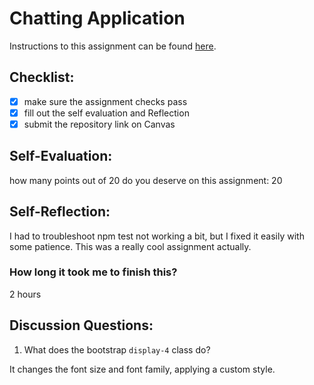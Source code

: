Chatting Application
=====================
Instructions to this assignment can be found [here](https://it3049c.github.io/coursework/labs/chatting-app).

## Checklist:
- [x] make sure the assignment checks pass
- [x] fill out the self evaluation and Reflection
- [x] submit the repository link on Canvas

## Self-Evaluation:

how many points out of 20 do you deserve on this assignment: 20

## Self-Reflection:
<!-- Write your self-reflection under this line -->
I had to troubleshoot npm test not working a bit, but I fixed it easily with some patience. This was a really cool assignment actually.

### How long it took me to finish this?
2 hours

## Discussion Questions:
1. What does the bootstrap `display-4` class do?

It changes the font size and font family, applying a custom style.